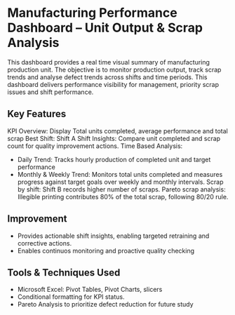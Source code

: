 # Manufacturing Performance Dashboard – Unit Output & Scrap Analysis 
This dashboard provides a real time visual summary of manufacturing production unit. The objective is to monitor production output, track scrap trends and analyse defect trends across shifts and time periods. This dashboard delivers performance visibility for management, priority scrap issues and shift performance. 

## Key Features 
KPI Overview: Display Total units completed, average performance and total scrap
Best Shift: Shift A
Shift Insights: Compare unit completed and scrap count for quality improvement actions.
Time Based Analysis: 
-	Daily Trend: Tracks hourly production of completed unit and target performance
-	Monthly & Weekly Trend: Monitors total units completed and measures progress against target goals over weekly and monthly intervals.
Scrap by shift: Shift B records higher number of scraps. 
Pareto scrap analysis:  Illegible printing contributes 80% of the total scrap, following 80/20 rule.  
## Improvement
-	Provides actionable shift insights, enabling targeted retraining and corrective actions.
-	Enables continuos monitoring and proactive quality checking 
## Tools & Techniques Used
- Microsoft Excel: Pivot Tables, Pivot Charts, slicers
- Conditional formatting for KPI status.
- Pareto Analysis to prioritize defect reduction for future study


